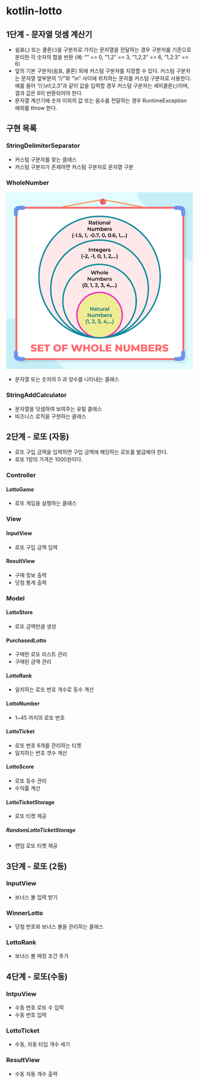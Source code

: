 # kotlin-lotto

## 1단계 - 문자열 덧셈 계산기

- 쉼표(,) 또는 콜론(:)을 구분자로 가지는 문자열을 전달하는 경우 구분자를 기준으로 분리한 각 숫자의 합을 반환 (예: “” => 0, "1,2" => 3, "1,2,3" => 6, “1,2:3” => 6)
- 앞의 기본 구분자(쉼표, 콜론) 외에 커스텀 구분자를 지정할 수 있다. 커스텀 구분자는 문자열 앞부분의 “//”와 “\n” 사이에 위치하는 문자를 커스텀 구분자로 사용한다. 예를 들어 “//;\n1;2;3”과
  같이 값을 입력할 경우 커스텀 구분자는 세미콜론(;)이며, 결과 값은 6이 반환되어야 한다.
- 문자열 계산기에 숫자 이외의 값 또는 음수를 전달하는 경우 RuntimeException 예외를 throw 한다.

## 구현 목록

### StringDelimiterSeparator

- 커스텀 구분자를 찾는 클래스
- 커스텀 구분자가 존재하면 커스텀 구분자로 문자열 구분

### WholeNumber

![whole-number.png](whole-number.png)

- 문자열 또는 숫자의 0 과 양수를 나타내는 클래스

### StringAddCalculator

- 문자열을 덧셈하여 보여주는 유틸 클래스
- 비즈니스 로직을 구현하는 클래스

## 2단계 - 로또 (자동)

- 로또 구입 금액을 입력하면 구입 금액에 해당하는 로또를 발급해야 한다.
- 로또 1장의 가격은 1000원이다.

### Controller

#### LottoGame

- 로또 게임을 실행하는 클래스

### View

#### InputView

- 로또 구입 금액 입력

#### ResultView

- 구매 정보 출력
- 당첨 통계 출력

### Model

#### LottoStore

- 로또 금액만큼 생성

#### PurchasedLotto

- 구매한 로또 리스트 관리
- 구매된 금액 관리

#### LottoRank

- 일치하는 로또 번호 개수로 등수 계산

#### LottoNumber

- 1~45 까지의 로또 번호

#### LottoTicket

- 로또 번호 6개를 관리하는 티켓
- 일치하는 번호 갯수 계산

#### LottoScore

- 로또 등수 관리
- 수익률 계산

#### LottoTicketStorage

- 로또 티켓 제공

##### RandomLottoTicketStorage

- 랜덤 로또 티켓 제공

## 3단계 - 로또 (2등)

### InputView

- 보너스 볼 입력 받기

### WinnerLotto

- 당첨 번호와 보너스 볼을 관리하는 클래스

### LottoRank

- 보너스 볼 매칭 조건 추가


## 4단계 - 로또(수동)

### IntpuView 

- 수동 번호 로또 수 입력
- 수동 번호 입력

### LottoTicket

- 수동, 자동 타입 개수 세기

### ResultView

- 수동 자동 개수 출력 
